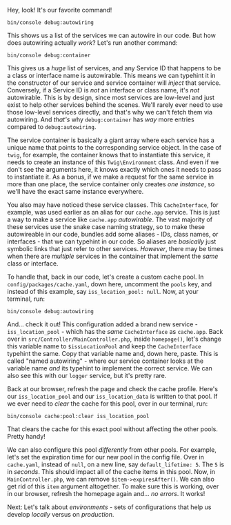 Hey, look! It's our favorite command!

```terminal
bin/console debug:autowiring
```

This shows us a list of the services we can autowire in our code. But how does autowiring actually *work*? Let's run another command:

```terminal
bin/console debug:container
```

This gives us a *huge* list of services, and any Service ID that happens to be a class or interface name is autowirable. This means we can typehint it in the constructor of our service and service container will *inject* that service. Conversely, if a Service ID is *not* an interface or class name, it's *not* autowirable. This is by design, since most services are low-level and just exist to help other services behind the scenes. We'll rarely ever need to use those low-level services directly, and that's why we can't fetch them via autowiring. And *that's* why `debug:container` has *way* more entries compared to `debug:autowiring`.

The service container is basically a giant array where each service has a unique name that points to the corresponding service object. In the case of `twig`, for example, the container knows that to instantiate this service, it needs to create an instance of this `Twig\Environment` class. And even if we don't see the arguments here, it knows exactly which ones it needs to pass to instantiate it. As a bonus, if we make a request for the same service in more than one place, the service container only creates *one instance*, so we'll have the exact same instance everywhere.

You also may have noticed these service classes. This `CacheInterface`, for example, was used earlier as an alias for our `cache.app` service. This is just a way to make a service like `cache.app` *autowirable*. The vast majority of these services use the snake case naming strategy, so to make these autowireable in our code, bundles add some aliases - IDs, class names, or interfaces - that we can typehint in our code. So aliases are *basically* just symbolic links that just refer to other services. *However*, there may be times when there are *multiple* services in the container that implement the *same* class or interface. 

To handle that, back in our code, let's create a custom cache pool. In `config/packages/cache.yaml`, down here, uncomment the `pools` key, and instead of this example, say `iss_location_pool: null`. Now, at your terminal, run:

```terminal
bin/console debug:autowiring
```

And... check it out! This configuration added a brand new service - `iss_location_pool` - which has the *same* `CacheInterface` as `cache.app`. Back over in `src/Controller/MainController.php`, inside `homepage()`, let's change this variable name to `$issLocationPool` and keep the `CacheInterface` typehint the same. Copy that variable name and, down here, paste. This is called "named autowiring" - where our service container looks at the variable name *and* its typehint to implement the correct service. We can also see this with our `logger` service, but it's pretty rare.

Back at our browser, refresh the page and check the cache profile. Here's our `iss_location_pool` and our `iss_location_data` is written to that pool. If we ever need to *clear* the cache for this pool, over in our terminal, run:

```terminal
bin/console cache:pool:clear iss_location_pool
```

That clears the cache for this exact pool without affecting the other pools. Pretty handy!

We can also configure this pool *differently* from other pools. For example, let's set the expiration time for our new pool in the config file. Over in `cache.yaml`, instead of `null`, on a new line, say `default_lifetime: 5`.  The `5` is in *seconds*. This should impact all of the cache items in this pool. Now, in `MainController.php`, we can remove `$item->expiresAfter()`. We can also get rid of this `item` argument altogether. To make sure this is working, over in our browser, refresh the homepage again and... *no errors*. It works! 

Next: Let's talk about *environments* - sets of configurations that help us develop *locally* versus on *production*.

